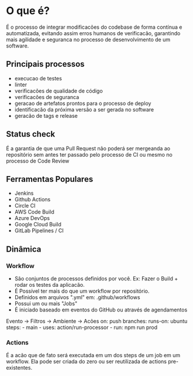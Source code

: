 # O que é?

É o processo de integrar modificacões do codebase de forma contínua e automatizada,
evitando assim erros humanos de verificacão, garantindo mais agilidade e seguranca no processo de desenvolvimento de um software.

## Principais processos

- execucao de testes
- linter
- verificacões de qualidade de código
- verificacões de seguranca
- geracao de artefatos prontos para o processo de deploy
- identificacão da próxima versão a ser gerada no software
- geracão de tags e release

## Status check

É a garantia de que uma Pull Request não poderá ser mergeanda ao repositório sem antes ter passado pelo processo de CI ou mesmo no processo de Code Review

## Ferramentas Populares

- Jenkins
- Github Actions
- Circle CI
- AWS Code Build
- Azure DevOps
- Google Cloud Build
- GitLab Pipelines / CI

## Dinâmica

### Workflow

- São conjuntos de processos definidos por você. Ex: Fazer o Build + rodar os testes da aplicacão.
- É Possível ter mais do que um workflow por repositório.
- Definidos em arquivos ".yml" em: .github/workflows
- Possui um ou mais "Jobs"
- É iniciado baseado em eventos do GitHub ou através de agendamentos

Evento    ->   Filtros      ->    Ambiente        ->     Acões
on: push        branches:         runs-on: ubuntu       steps:
                - main                                    - uses: action/run-processor
                                                          - run: npm run prod

### Actions

É a acão que de fato será executada em um dos steps de um job em um workflow.
Ela pode ser criada do zero ou ser reutilizada de actions pre-existentes.
